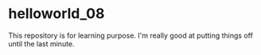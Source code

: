 # helloworld_08
This repository is for learning purpose.
I'm really good at putting things off until the last minute.
